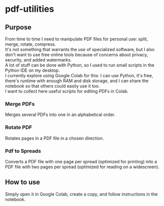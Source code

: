 # pdf-utilities


## Purpose

From time to time I need to manipulate PDF files for personal use: split, merge, rotate, compress.  
It's not something that warrants the use of specialized software, but I also don't want to use free online tools because of concerns about privacy, security, and added watermarks.  
A lot of stuff can be done with Python, so I used to run small scripts in the Python IDE on my desktop.  
I currently explore using Google Colab for this: I can use Python, it's free, there's runtime with enough RAM and disk storage, and I can share the notebook so that others could easily use it too.  
I want to collect here useful scripts for editing PDFs in Colab.

### Merge PDFs  
Merges several PDFs into one in an alphabetical order.  

### Rotate PDF
Rotates pages in a PDF file in a chosen direction.

### Pdf to Spreads  
Converts a PDF file with one page per spread (optimized for printing) into a PDF file with two pages per spread (optimized for reading on a widescreen). 

## How to use

Simply open it in Google Colab, create a copy, and follow instructions in the notebook. 
